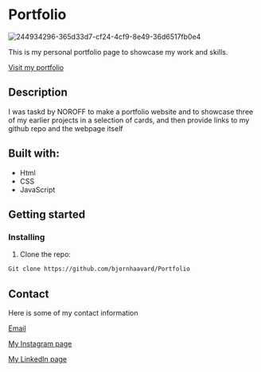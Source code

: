 # Portfolio
![244934296-365d33d7-cf24-4cf9-8e49-36d6517fb0e4](https://github.com/bjornhaavard/Portfolio/assets/94046432/745eaac0-93a6-49be-9edd-86e6b5c0efd8)

This is my personal portfolio page to showcase my work and skills.

[Visit my portfolio]([https://www.openai.com/](https://precious-cannoli-adc0f8.netlify.app/#intro))


## Description

I was taskd by NOROFF to make a portfolio website and to showcase three of my earlier projects in a selection of cards, and then provide links to my github repo and the webpage itself

## Built with:

- Html
- CSS
- JavaScript

## Getting started

### Installing

1. Clone the repo:
```bash
Git clone https://github.com/bjornhaavard/Portfolio
```

## Contact

Here is some of my contact information

[Email](bjornhaavard@hotmail.com)

[My Instagram page](https://www.instagram.com/bjornhaavardsteinnes/)

[My LinkedIn page](https://www.linkedin.com/in/bj%C3%B8rn-h%C3%A5vard-steinnes-87333b21a/)
